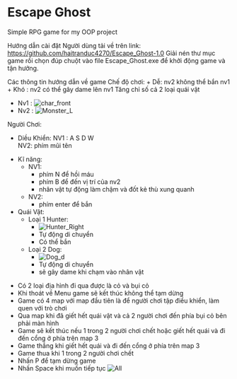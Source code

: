 # Escape Ghost
  Simple RPG game for my OOP project
  
Hướng dẫn cài đặt
	Người dùng tải về trên link: https://github.com/haitranduc4270/Escape_Ghost-1.0
	Giải nén thư mục game rồi chọn đúp chuột vào file Escape_Ghost.exe để khởi động game và tận hưởng.
  
Các thông tin hướng dẫn về game
Chế độ chơi: 	+ Dễ:	 nv2 không thể bắn nv1 
	          	+ Khó : 	nv2 có thể gây dame lên nv1
			Tăng chỉ số cả 2 loại quái vật 
 * Nv1 :   	 ![char_front](https://user-images.githubusercontent.com/82724036/121993806-56e90180-cdce-11eb-83b1-ec25535a2630.png)
 * Nv2 :   	 ![Monster_L](https://user-images.githubusercontent.com/82724036/121993797-52bce400-cdce-11eb-83e1-8540b7cc9d4b.png)

Người Chơi:
-	Diều Khiển: 
          NV1 :  A S D W 			
          NV2:  phím mũi tên
*	Kĩ năng: 
    * NV1:  	
      * phím N để hồi máu
      * phím B để đến vị trí của nv2
      * nhân vật tự động làm chậm và đốt kẻ thù xung quanh
    *  NV2: 	
       * phím enter để bắn 
* Quái Vật:
  *	Loại 1 Hunter:  		
      *	![Hunter_Right](https://user-images.githubusercontent.com/82724036/121993793-4f295d00-cdce-11eb-9a4d-f2f75f69c8e0.png)
      * Tự động di chuyển
	  * Có thể bắn
   *	Loại 2 Dog: 
        * ![Dog_d](https://user-images.githubusercontent.com/82724036/121993786-4cc70300-cdce-11eb-9186-3b75b5087c54.png) 
        * Tự động di chuyển
		 * sẽ gây dame khi chạm vào nhân vật
				
-	Có 2 loại địa hình đi qua được là cỏ và bụi cỏ  	 	 
-	Khi thoát về Menu game sẽ kết thúc không thể tạm dừng
-	Game có 4 map với map đầu tiên là để người chơi tập điều khiển, làm quen với trò chơi
-	Qua map khi đã giết hết quái vật và cả 2 người chơi đến phía bụi cỏ bên phải màn hình
-	Game sẽ kết thúc nếu 1 trong 2 người chơi chết hoặc giết hết quái và đi đến cổng ở phía trên map 3
-	Game thắng khi giết hết quái và đi đến cổng ở phía trên map 3
-	Game thua khi 1 trong 2 người chơi chết 
-	Nhấn P để tạm dừng game 
-	Nhấn Space khi muốn tiếp tục
![All](https://user-images.githubusercontent.com/82724036/122006680-4ee68d00-cde1-11eb-9cd0-bfdf4c6dbf06.png)
  
